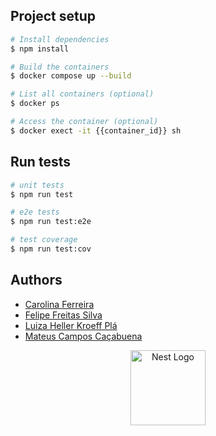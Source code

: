 ## Project setup

```bash
# Install dependencies
$ npm install

# Build the containers
$ docker compose up --build

# List all containers (optional)
$ docker ps

# Access the container (optional)
$ docker exect -it {{container_id}} sh
```

## Run tests

```bash
# unit tests
$ npm run test

# e2e tests
$ npm run test:e2e

# test coverage
$ npm run test:cov
```

## Authors

- [Carolina Ferreira](https://github.com/carolmicfer)
- [Felipe Freitas Silva](https://github.com/felipefreitassilva)
- [Luiza Heller Kroeff Plá](https://github.com/LuHellerKP)
- [Mateus Campos Caçabuena](https://github.com/mateuscacabuena)

<p align="center">
  <a href="http://nestjs.com/" target="blank"><img src="https://nestjs.com/img/logo-small.svg" width="120" alt="Nest Logo" /></a>
</p>
